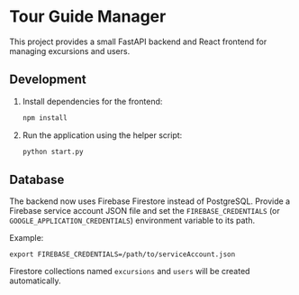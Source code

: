 # Tour Guide Manager

This project provides a small FastAPI backend and React frontend for managing excursions and users.

## Development

1. Install dependencies for the frontend:
   ```bash
   npm install
   ```
2. Run the application using the helper script:
   ```bash
   python start.py
   ```

## Database

The backend now uses Firebase Firestore instead of PostgreSQL. Provide a Firebase service account JSON file and set the `FIREBASE_CREDENTIALS` (or `GOOGLE_APPLICATION_CREDENTIALS`) environment variable to its path.

Example:

```
export FIREBASE_CREDENTIALS=/path/to/serviceAccount.json
```

Firestore collections named `excursions` and `users` will be created automatically.
